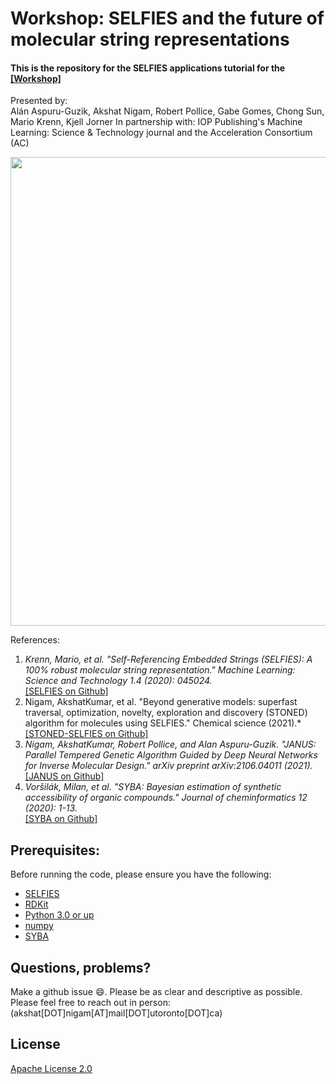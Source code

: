 # Workshop: SELFIES and the future of molecular string representations

#### This is the repository for the SELFIES applications tutorial for the [[Workshop]](https://accelerationconsortium.substack.com/p/selfies-workshop-aug-13)

Presented by: \
Alán Aspuru-Guzik, Akshat Nigam, Robert Pollice, Gabe Gomes, Chong Sun, Mario Krenn, Kjell Jorner
In partnership with:  IOP Publishing's Machine Learning: Science & Technology journal and the Acceleration Consortium (AC)


<img src="https://github.com/aspuru-guzik-group/selfies/blob/master/examples/VAE_LS_Validity.png?raw=True" width="750" />


References: 
1. *Krenn, Mario, et al. "Self-Referencing Embedded Strings (SELFIES): A 100% robust molecular string representation." Machine Learning: Science and Technology 1.4 (2020): 045024.* \
   [[SELFIES on Github]](https://github.com/aspuru-guzik-group/selfies)
2. Nigam, AkshatKumar, et al. "Beyond generative models: superfast traversal, optimization, novelty, exploration and discovery (STONED) algorithm for molecules using SELFIES." Chemical science (2021).* \
   [[STONED-SELFIES on Github]](https://github.com/aspuru-guzik-group/stoned-selfies)
3. *Nigam, AkshatKumar, Robert Pollice, and Alan Aspuru-Guzik. "JANUS: Parallel Tempered Genetic Algorithm Guided by Deep Neural Networks for Inverse Molecular Design." arXiv preprint arXiv:2106.04011 (2021).* \
   [[JANUS on Github]](https://github.com/aspuru-guzik-group/JANUS)
4. *Voršilák, Milan, et al. "SYBA: Bayesian estimation of synthetic accessibility of organic compounds." Journal of cheminformatics 12 (2020): 1-13.* \
   [[SYBA on Github]](https://github.com/lich-uct/syba)

## Prerequisites: 
Before running the code, please ensure you have the following:
- [SELFIES](https://github.com/aspuru-guzik-group/selfies) 
- [RDKit](https://www.rdkit.org/docs/Install.html)
- [Python 3.0 or up](https://www.python.org/download/releases/3.0/)
- [numpy](https://pypi.org/project/numpy/)
- [SYBA](https://github.com/lich-uct/syba)


## Questions, problems?
Make a github issue 😄. Please be as clear and descriptive as possible. Please feel free to reach
out in person: (akshat[DOT]nigam[AT]mail[DOT]utoronto[DOT]ca)

## License

[Apache License 2.0](https://choosealicense.com/licenses/apache-2.0/)